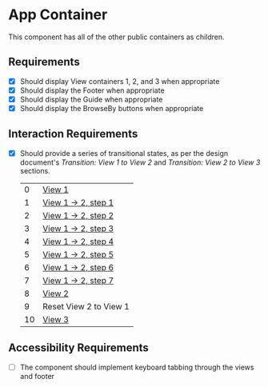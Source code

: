# App Container

This component has all of the other public containers as children.

## Requirements

* [x] Should display View containers 1, 2, and 3 when appropriate
* [x] Should display the Footer when appropriate
* [x] Should display the Guide when appropriate
* [x] Should display the BrowseBy buttons when appropriate

## Interaction Requirements

* [x] Should provide a series of transitional states, as per the design document's _Transition: View 1 to View 2_ and _Transition: View 2 to View 3_ sections.

  <table>
    <tr>
      <td>0</td>
      <td>
        <a href="http://ilab.cpsc.ucalgary.ca/energyvis/designdocuments/conditions/2019-02-26-Revision-6/media/exp/prod/View1/View1_Full_ScrollDown.svg" target="_blank">View 1</a>
      </td>
    </tr>
    <tr>
      <td>1</td>
      <td>
        <a href="http://ilab.cpsc.ucalgary.ca/energyvis/designdocuments/conditions/2019-02-26-Revision-6/media/exp/prod/View1/View1_Full_ScrollDown2.svg" target="_blank">View 1 -> 2, step 1</a>
      </td>
    </tr>
    <tr>
      <td>2</td>
      <td>
        <a href="http://ilab.cpsc.ucalgary.ca/energyvis/designdocuments/conditions/2019-02-26-Revision-6/media/exp/prod/Transitions/Transition1.svg" target="_blank">View 1 -> 2, step 2</a>
      </td>
    </tr>
    <tr>
      <td>3</td>
      <td>
        <a href="http://ilab.cpsc.ucalgary.ca/energyvis/designdocuments/conditions/2019-02-26-Revision-6/media/exp/prod/Transitions/Transition2.svg" target="_blank">View 1 -> 2, step 3</a>
      </td>
    </tr>
    <tr>
      <td>4</td>
      <td>
        <a href="http://ilab.cpsc.ucalgary.ca/energyvis/designdocuments/conditions/2019-02-26-Revision-6/media/exp/prod/Transitions/Transition3.svg" target="_blank">View 1 -> 2, step 4</a>
      </td>
    </tr>
    <tr>
      <td>5</td>
      <td>
        <a href="http://ilab.cpsc.ucalgary.ca/energyvis/designdocuments/conditions/2019-02-26-Revision-6/media/exp/prod/Transitions/Transition4.svg" target="_blank">View 1 -> 2, step 5</a>
      </td>
    </tr>
    <tr>
      <td>6</td>
      <td>
        <a href="http://ilab.cpsc.ucalgary.ca/energyvis/designdocuments/conditions/2019-02-26-Revision-6/media/exp/prod/Transitions/Transition5.svg" target="_blank">View 1 -> 2, step 6</a>
      </td>
    </tr>
    <tr>
      <td>7</td>
      <td>
        <a href="http://ilab.cpsc.ucalgary.ca/energyvis/designdocuments/conditions/2019-02-26-Revision-6/media/exp/prod/Transitions/Transition6.svg" target="_blank">View 1 -> 2, step 7</a>
      </td>
    </tr>
    <tr>
      <td>8</td>
      <td>
        <a href="http://ilab.cpsc.ucalgary.ca/energyvis/designdocuments/conditions/2019-03-15-Revision-7/media/exp/prod/View2/View2_Full.svg" target="_blank">View 2</a>
      </td>
    </tr>
    <tr>
      <td>9</td>
      <td>
        Reset View 2 to View 1
      </td>
    </tr>
    <tr>
      <td>10</td>
      <td>
        <a href="http://ilab.cpsc.ucalgary.ca/energyvis/designdocuments/conditions/2019-03-15-Revision-7/media/exp/prod/View3/View3_Full.svg" target="_blank">View 3</a>
      </td>
    </tr>
  </table>

## Accessibility Requirements

* [ ] The component should implement keyboard tabbing through the views and footer
